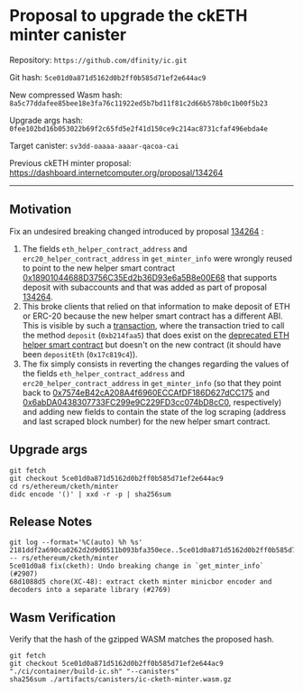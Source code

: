 # Proposal to upgrade the ckETH minter canister

Repository: `https://github.com/dfinity/ic.git`

Git hash: `5ce01d0a871d5162d0b2ff0b585d71ef2e644ac9`

New compressed Wasm hash: `8a5c77ddafee85bee18e3fa76c11922ed5b7bd11f81c2d66b578b0c1b00f5b23`

Upgrade args hash: `0fee102bd16b053022b69f2c65fd5e2f41d150ce9c214ac8731cfaf496ebda4e`

Target canister: `sv3dd-oaaaa-aaaar-qacoa-cai`

Previous ckETH minter proposal: https://dashboard.internetcomputer.org/proposal/134264

---

## Motivation

Fix an undesired breaking changed introduced by proposal [134264](https://dashboard.internetcomputer.org/proposal/134264) :

1. The fields `eth_helper_contract_address` and `erc20_helper_contract_address` in `get_minter_info` were wrongly reused to point to the new helper smart contract [0x18901044688D3756C35Ed2b36D93e6a5B8e00E68](https://etherscan.io/address/0x18901044688D3756C35Ed2b36D93e6a5B8e00E68) that supports deposit with subaccounts and that was added as part of proposal [134264](https://dashboard.internetcomputer.org/proposal/134264).
2. This broke clients that relied on that information to make deposit of ETH or ERC-20 because the new helper smart contract has a different ABI. This is visible by such a [transaction](https://etherscan.io/tx/0x0968b25814221719bf966cf4bbd2de8290ed2ab42c049d451d64e46812d1574e), where the transaction tried to call the method `deposit` (`0xb214faa5`) that does exist on the [deprecated ETH helper smart contract](https://etherscan.io/address/0x7574eB42cA208A4f6960ECCAfDF186D627dCC175) but doesn't on the new contract (it should have been `depositEth` (`0x17c819c4`)).
3. The fix simply consists in reverting the changes regarding the values of the fields `eth_helper_contract_address` and `erc20_helper_contract_address` in `get_minter_info` (so that they point back to [0x7574eB42cA208A4f6960ECCAfDF186D627dCC175](https://etherscan.io/address/0x7574eB42cA208A4f6960ECCAfDF186D627dCC175) and [0x6abDA0438307733FC299e9C229FD3cc074bD8cC0](https://etherscan.io/address/0x6abDA0438307733FC299e9C229FD3cc074bD8cC0), respectively) and adding new fields to contain the state of the log scraping (address and last scraped block number) for the new helper smart contract.

## Upgrade args

```
git fetch
git checkout 5ce01d0a871d5162d0b2ff0b585d71ef2e644ac9
cd rs/ethereum/cketh/minter
didc encode '()' | xxd -r -p | sha256sum
```

## Release Notes

```
git log --format='%C(auto) %h %s' 2181ddf2a690ca0262d2d9d0511b093bfa350ece..5ce01d0a871d5162d0b2ff0b585d71ef2e644ac9 -- rs/ethereum/cketh/minter
5ce01d0a8 fix(cketh): Undo breaking change in `get_minter_info` (#2907)
68d1088d5 chore(XC-48): extract cketh minter minicbor encoder and decoders into a separate library (#2769)
 ```

## Wasm Verification

Verify that the hash of the gzipped WASM matches the proposed hash.

```
git fetch
git checkout 5ce01d0a871d5162d0b2ff0b585d71ef2e644ac9
"./ci/container/build-ic.sh" "--canisters"
sha256sum ./artifacts/canisters/ic-cketh-minter.wasm.gz
```
